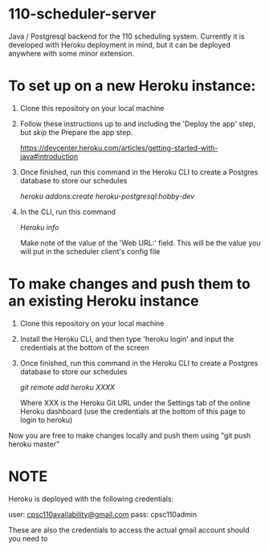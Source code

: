 # 110-scheduler-server
Java / Postgresql  backend for the 110 scheduling system. Currently it is developed with Heroku deployment in mind, but it can be deployed anywhere with some minor extension.

# To set up on a new Heroku instance:
1) Clone this repository on your local machine

2) Follow these instructions up to and including the 'Deploy the app' step, but *skip* the Prepare the app step. 

    https://devcenter.heroku.com/articles/getting-started-with-java#introduction

3) Once finished, run this command in the Heroku CLI to create a Postgres database to store our schedules

    *heroku addons:create heroku-postgresql:hobby-dev*

4) In the CLI, run this command

    *Heroku info*

    Make note of the value of the 'Web URL:' field. This will be the value you will put in the scheduler client's config file


# To make changes and push them to an existing Heroku instance
1) Clone this repository on your local machine

2) Install the Heroku CLI, and then type 'heroku login' and input the credentials at the bottom of the screen

3) Once finished, run this command in the Heroku CLI to create a Postgres database to store our schedules

    *git remote add heroku XXXX*
    
    Where XXX is the Heroku Git URL under the Settings tab of the online Heroku dashboard (use the credentials at the bottom of this page to login to heroku)

Now you are free to make changes locally and push them using "git push heroku master"



# NOTE

Heroku is deployed with the following credentials:


user: cpsc110availability@gmail.com
pass: cpsc110admin


These are also the credentials to access the actual gmail account should you need to
